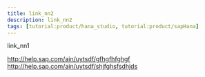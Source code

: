 ```yaml
---
title: link_nn2
description: link_nn2
tags: [tutorial:product/hana_studio, tutorial:product/sapHana]
---
```

link_nn1

http://help.sap.com/ain/uytsdf/gfhgfhfghgf
http://help.sap.com/ain/uytsdf/shjfghsfsdhjds
